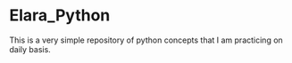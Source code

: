 # Elara_Python
This is a  very simple repository of python concepts that I am practicing on daily basis.
